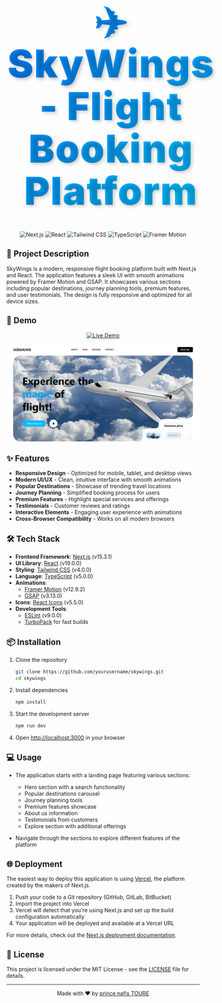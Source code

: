 <div align="center">

<h1 style="font-size: 6rem; font-weight: 900; margin: 2rem 0; padding: 1rem; color: #0055ff; background: linear-gradient(135deg, #0070f3, #00c6ff); -webkit-background-clip: text; -webkit-text-fill-color: transparent; text-shadow: 4px 4px 8px rgba(0,0,0,0.2); letter-spacing: 2px; line-height: 1.1; transform: scale(1.05); display: inline-block;">✈️ SkyWings - Flight Booking Platform</h1>

<p align="center">
  <img src="https://img.shields.io/badge/Next.js-15.3.1-black?style=for-the-badge&logo=next.js" alt="Next.js" />
  <img src="https://img.shields.io/badge/React-19.0.0-blue?style=for-the-badge&logo=react" alt="React" />
  <img src="https://img.shields.io/badge/TailwindCSS-4.0.0-38B2AC?style=for-the-badge&logo=tailwind-css" alt="Tailwind CSS" />
  <img src="https://img.shields.io/badge/TypeScript-5.0.0-3178C6?style=for-the-badge&logo=typescript" alt="TypeScript" />
  <img src="https://img.shields.io/badge/Framer_Motion-12.9.2-0055FF?style=for-the-badge&logo=framer" alt="Framer Motion" />
</p>

</div>

## 📝 Project Description

SkyWings is a modern, responsive flight booking platform built with Next.js and React. The application features a sleek UI with smooth animations powered by Framer Motion and GSAP. It showcases various sections including popular destinations, journey planning tools, premium features, and user testimonials. The design is fully responsive and optimized for all device sizes.

## 🚀 Demo

<div align="center">

[![Live Demo](https://img.shields.io/badge/Live_Demo-Visit_Site-brightgreen?style=for-the-badge&logo=vercel)](uixshuvo.vercel.app)

<img src="/public/git_repo/the real one.png" alt="SkyWings Demo" width="600" />

</div>

## ✨ Features

- **Responsive Design** - Optimized for mobile, tablet, and desktop views
- **Modern UI/UX** - Clean, intuitive interface with smooth animations
- **Popular Destinations** - Showcase of trending travel locations
- **Journey Planning** - Simplified booking process for users
- **Premium Features** - Highlight special services and offerings
- **Testimonials** - Customer reviews and ratings
- **Interactive Elements** - Engaging user experience with animations
- **Cross-Browser Compatibility** - Works on all modern browsers

## 🛠️ Tech Stack

- **Frontend Framework**: [Next.js](https://nextjs.org/) (v15.3.1)
- **UI Library**: [React](https://reactjs.org/) (v19.0.0)
- **Styling**: [Tailwind CSS](https://tailwindcss.com/) (v4.0.0)
- **Language**: [TypeScript](https://www.typescriptlang.org/) (v5.0.0)
- **Animations**:
  - [Framer Motion](https://www.framer.com/motion/) (v12.9.2)
  - [GSAP](https://greensock.com/gsap/) (v3.13.0)
- **Icons**: [React Icons](https://react-icons.github.io/react-icons/) (v5.5.0)
- **Development Tools**:
  - [ESLint](https://eslint.org/) (v9.0.0)
  - [TurboPack](https://turbo.build/pack) for fast builds

## 📦 Installation

1. Clone the repository
   ```bash
   git clone https://github.com/yourusername/skywings.git
   cd skywings
   ```

2. Install dependencies
   ```bash
   npm install
   ```

3. Start the development server
   ```bash
   npm run dev
   ```

4. Open [http://localhost:3000](http://localhost:3000) in your browser

## 💻 Usage

- The application starts with a landing page featuring various sections:
  - Hero section with a search functionality
  - Popular destinations carousel
  - Journey planning tools
  - Premium features showcase
  - About us information
  - Testimonials from customers
  - Explore section with additional offerings

- Navigate through the sections to explore different features of the platform

## 🌐 Deployment

The easiest way to deploy this application is using [Vercel](https://vercel.com), the platform created by the makers of Next.js.

1. Push your code to a Git repository (GitHub, GitLab, BitBucket)
2. Import the project into Vercel
3. Vercel will detect that you're using Next.js and set up the build configuration automatically
4. Your application will be deployed and available at a Vercel URL

For more details, check out the [Next.js deployment documentation](https://nextjs.org/docs/app/building-your-application/deploying).

## 📄 License

This project is licensed under the MIT License - see the [LICENSE](LICENSE) file for details.

---

<div align="center">

Made with ❤️ by [prince nafis TOURE](https://github.com/nafis589)

</div>
